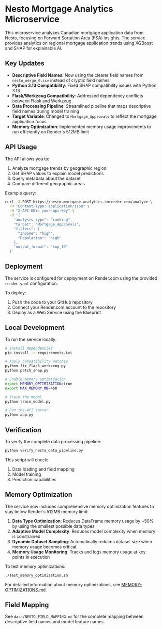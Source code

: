 # Nesto Mortgage Analytics Microservice

This microservice analyzes Canadian mortgage application data from Nesto, focusing on Forward Sortation Area (FSA) insights. The service provides analytics on regional mortgage application trends using XGBoost and SHAP for explainable AI.

## Key Updates

- **Descriptive Field Names**: Now using the clearer field names from `nesto_merge_0.csv` instead of cryptic field names
- **Python 3.13 Compatibility**: Fixed SHAP compatibility issues with Python 3.13
- **Flask/Werkzeug Compatibility**: Addressed dependency conflicts between Flask and Werkzeug
- **Data Processing Pipeline**: Streamlined pipeline that maps descriptive field names during model training
- **Target Variable**: Changed to `Mortgage_Approvals` to reflect the mortgage application focus
- **Memory Optimization**: Implemented memory usage improvements to run efficiently on Render's 512MB limit

## API Usage

The API allows you to:
1. Analyze mortgage trends by geographic region
2. Get SHAP values to explain model predictions
3. Query metadata about the dataset
4. Compare different geographic areas

Example query:
```bash
curl -X POST https://nesto-mortgage-analytics.onrender.com/analyze \
  -H "Content-Type: application/json" \
  -H "X-API-KEY: your-api-key" \
  -d '{
    "analysis_type": "ranking",
    "target": "Mortgage_Approvals",
    "filters": {
      "Income": "high",
      "Population": "high"
    },
    "output_format": "top_10"
  }'
```

## Deployment

The service is configured for deployment on Render.com using the provided `render.yaml` configuration.

To deploy:
1. Push the code to your GitHub repository
2. Connect your Render.com account to the repository
3. Deploy as a Web Service using the Blueprint

## Local Development

To run the service locally:
```bash
# Install dependencies
pip install -r requirements.txt

# Apply compatibility patches
python fix_flask_werkzeug.py
python patch_shap.py

# Enable memory optimization
export MEMORY_OPTIMIZATION=true
export MAX_MEMORY_MB=450

# Train the model
python train_model.py

# Run the API server
python app.py
```

## Verification

To verify the complete data processing pipeline:
```bash
python verify_nesto_data_pipeline.py
```

This script will check:
1. Data loading and field mapping
2. Model training
3. Prediction capabilities

## Memory Optimization

The service now includes comprehensive memory optimization features to stay below Render's 512MB memory limit:

1. **Data Type Optimization**: Reduces DataFrame memory usage by ~50% by using the smallest possible data types
2. **Adaptive Model Complexity**: Reduces model complexity when memory is constrained
3. **Dynamic Dataset Sampling**: Automatically reduces dataset size when memory usage becomes critical
4. **Memory Usage Monitoring**: Tracks and logs memory usage at key points in execution

To test memory optimizations:
```bash
./test_memory_optimization.sh
```

For detailed information about memory optimizations, see [MEMORY-OPTIMIZATIONS.md](./MEMORY-OPTIMIZATIONS.md).

## Field Mapping

See `data/NESTO_FIELD_MAPPING.md` for the complete mapping between descriptive field names and model feature names.
